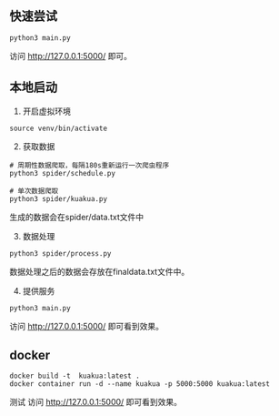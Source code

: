 ## 快速尝试
```
python3 main.py
```
访问 http://127.0.0.1:5000/ 即可。

## 本地启动
1. 开启虚拟环境
```shell
source venv/bin/activate
```

2. 获取数据
```
# 周期性数据爬取，每隔180s重新运行一次爬虫程序
python3 spider/schedule.py

# 单次数据爬取
python3 spider/kuakua.py
```
生成的数据会在spider/data.txt文件中

3. 数据处理
```
python3 spider/process.py
```
数据处理之后的数据会存放在finaldata.txt文件中。

4. 提供服务
```
python3 main.py
```

访问 http://127.0.0.1:5000/ 即可看到效果。


## docker
```shell
docker build -t  kuakua:latest . 
docker container run -d --name kuakua -p 5000:5000 kuakua:latest
```
测试
访问 http://127.0.0.1:5000/ 即可看到效果。
